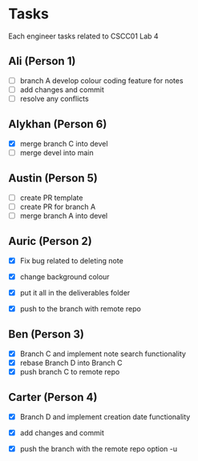 # Tasks

Each engineer tasks related to CSCC01 Lab 4

## Ali (Person 1)
- [ ] branch A develop colour coding feature for notes
- [ ] add changes and commit
- [ ] resolve any conflicts

## Alykhan (Person 6)
- [x] merge branch C into devel
- [ ] merge devel into main

## Austin (Person 5)
- [ ] create PR template
- [ ] create PR for branch A
- [ ] merge branch A into devel

## Auric (Person 2)
- [x] Fix bug related to deleting note
- [x] change background colour
- [x] put it all in the deliverables folder
- [x] push to the branch with remote repo


## Ben (Person 3)
- [x] Branch C and implement note search functionality
- [x] rebase Branch D into Branch C
- [x] push branch C to remote repo

## Carter (Person 4)
- [x] Branch D and implement creation date functionality
- [x] add changes and commit
- [x] push the branch with the remote repo option -u

